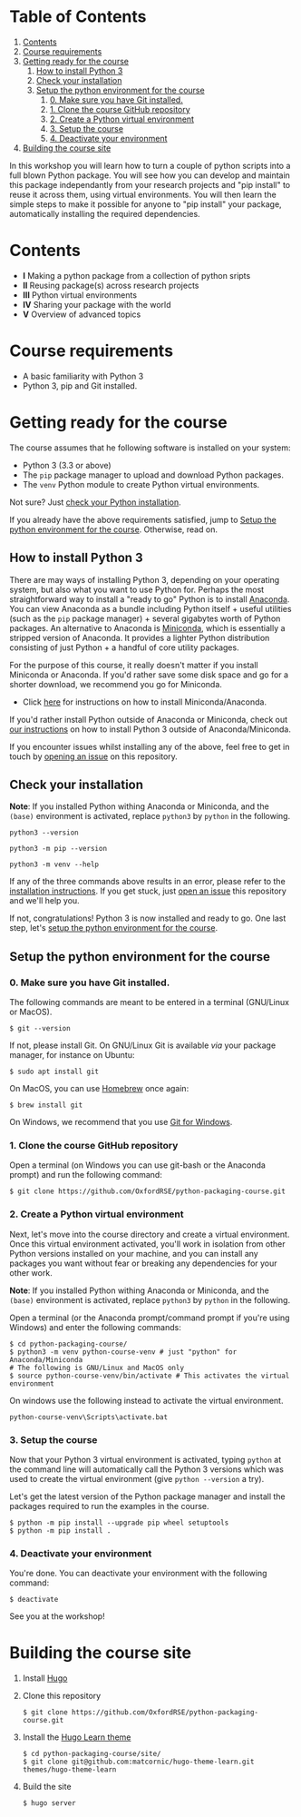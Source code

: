 
# Table of Contents

1.  [Contents](#org59bc6db)
2.  [Course requirements](#org1d81a0a)
3.  [Getting ready for the course](#org4f6c738)
    1.  [How to install Python 3](#orgad6c769)
    2.  [Check your installation](#orgd23a472)
    3.  [Setup the python environment for the course](#orgf3f8624)
        1.  [0. Make sure you have Git installed.](#orgad31fea)
        2.  [1. Clone the course GitHub repository](#orgc01d9b2)
        3.  [2. Create a Python virtual environment](#orgde25ff3)
        4.  [3. Setup the course](#org35f4d5e)
        5.  [4. Deactivate your environment](#org65f0295)
4.  [Building the course site](#org9b372bb)

In this workshop you will learn how to turn a couple of python scripts into
a full blown Python package. You will see how you can develop and maintain
this package independantly from your research projects and "pip install" to
reuse it across them, using virtual environments.
You will then learn the simple steps to make it possible for anyone to "pip
install" your package, automatically installing the required dependencies.


<a id="org59bc6db"></a>

# Contents

-   **I** Making a python package from a collection of python sripts
-   **II** Reusing package(s) across research projects
-   **III** Python virtual environments
-   **IV** Sharing your package with the world
-   **V** Overview of advanced topics


<a id="org1d81a0a"></a>

# Course requirements

-   A basic familiarity with Python 3
-   Python 3, pip and Git installed.


<a id="org4f6c738"></a>

# Getting ready for the course

The course assumes that he following software is installed on your system:

-   Python 3 (3.3 or above)
-   The `pip` package manager to upload and download Python packages.
-   The `venv` Python module to create Python virtual environments.

Not sure? Just [check your Python installation](#orgd23a472).

If you already have the above requirements satisfied, jump to [Setup the python environment for the course](https://github.com/OxfordRSE/python-packaging-course#setup-the-python-environment-for-the-course).
Otherwise, read on.


<a id="orgad6c769"></a>

## How to install Python 3

There are may ways of installing Python 3, depending on your
operating system, but also what you want to use Python for.
Perhaps the most straightforward way to install a "ready to go"
Python is to install [Anaconda](https://www.anaconda.com/). You can view Anaconda as a bundle
including Python itself + useful utilities (such as the `pip`
package manager) + several gigabytes worth of Python packages.  An
alternative to Anaconda is [Miniconda](https://docs.conda.io/en/latest/miniconda.html), which is essentially a
stripped version of Anaconda.  It provides a lighter Python
distribution consisting of just Python + a handful of core
utility packages.

For the purpose of this course, it really doesn't matter if you
install Miniconda or Anaconda. If you'd rather save some disk
space and go for a shorter download, we recommend you go for
Miniconda.

-   Click [here](https://docs.conda.io/projects/conda/en/latest/user-guide/install/index.html#regular-installation) for instructions on how to install Miniconda/Anaconda.

If you'd rather install Python outside of Anaconda or Miniconda,
check out [our instructions](https://oxfordrse.github.io/python-packaging-course/appendix_installing_python/#install-python-3-outside-of-anacondaminiconda) on how to install Python 3 outside of
Anaconda/Miniconda.

If you encounter issues whilst installing any of the above, feel
free to get in touch by [opening an issue](https://docs.github.com/en/enterprise/2.15/user/articles/creating-an-issue) on this repository.


<a id="orgd23a472"></a>

## Check your installation

**Note**: If you installed Python withing Anaconda or Miniconda, and the
`(base)` environment is activated, replace `python3` by `python` in the following.

    python3 --version

    python3 -m pip --version

    python3 -m venv --help

If any of the three commands above results in an error, please refer to 
the [installation instructions](https://github.com/OxfordRSE/python-packaging-course#installing-python-3). If you get stuck, just [open an issue](https://docs.github.com/en/enterprise/2.15/user/articles/creating-an-issue) 
this repository and we'll help you.

If not, congratulations! Python 3 is now installed and ready to go.
One last step, let's [setup the python environment for the course](#orgf3f8624).


<a id="orgf3f8624"></a>

## Setup the python environment for the course


<a id="orgad31fea"></a>

### 0. Make sure you have Git installed.

The following commands are meant to be entered in a terminal (GNU/Linux or MacOS).

    $ git --version

If not, please install Git. On GNU/Linux Git is available *via* your package manager, for instance
on Ubuntu:

    $ sudo apt install git

On MacOS, you can use [Homebrew](https://brew.sh/) once again:

    $ brew install git

On Windows, we recommend that you use [Git for Windows](https://git-scm.com/download/win).


<a id="orgc01d9b2"></a>

### 1. Clone the course GitHub repository

Open a terminal (on Windows you can use git-bash or the Anaconda prompt) and run the following command:

    $ git clone https://github.com/OxfordRSE/python-packaging-course.git


<a id="orgde25ff3"></a>

### 2. Create a Python virtual environment

Next, let's move into the course directory and create a virtual
environment.  Once this virtual environment activated, you'll work in
isolation from other Python versions installed on your machine, and
you can install any packages you want without fear or breaking any
dependencies for your other work.

**Note**: If you installed Python withing Anaconda or Miniconda, and the
`(base)` environment is activated, replace `python3` by `python` in the following.

Open a terminal (or the Anaconda prompt/command prompt if you're using Windows) and enter the following commands:

    $ cd python-packaging-course/
    $ python3 -m venv python-course-venv # just "python" for Anaconda/Miniconda
    # The following is GNU/Linux and MacOS only
    $ source python-course-venv/bin/activate # This activates the virtual environment

On windows use the following instead to activate the virtual environment.

    python-course-venv\Scripts\activate.bat


<a id="org35f4d5e"></a>

### 3. Setup the course

Now that your Python 3 virtual environment is activated, typing
`python` at the command line will automatically call the Python 3
versions which was used to create the virtual environment (give
`python --version` a try).

Let's get the latest version of the Python package manager and install
the packages required to run the examples in the course.

    $ python -m pip install --upgrade pip wheel setuptools
    $ python -m pip install .


<a id="org65f0295"></a>

### 4. Deactivate your environment

You're done. You can deactivate your environment with the following command:

    $ deactivate

See you at the workshop!


<a id="org9b372bb"></a>

# Building the course site

1.  Install [Hugo](https://gohugo.io/)
2.  Clone this repository
    
        $ git clone https://github.com/OxfordRSE/python-packaging-course.git
3.  Install the [Hugo Learn theme](https://learn.netlify.app/en/)
    
        $ cd python-packaging-course/site/
        $ git clone git@github.com:matcornic/hugo-theme-learn.git themes/hugo-theme-learn
4.  Build the site
    
        $ hugo server

